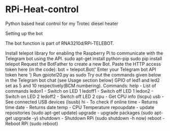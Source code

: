 # RPi-Heat-control
Python based heat control for my Trotec diesel heater


Setting up the bot

The bot function is part of RNA3210d/RPi-TELEBOT.

Install telepot library for enabling the Raspberry Pi to communicate with the Telegram bot using the API.
sudo apt-get install python-pip
sudo pip install telepot
Request the BotFather to create a new Bot.
Paste the HTTP access token here (in the code):
bot = telepot.Bot('  Enter your Telegram bot API token here  ')
Run gpiotel20.py as sudo
Try out the commands given below in the Telegram bot chat (see Usage section below)
GPIO of led1 and led2 set as 5 and 10 respectively(BCM numbering).
Commands:
help - List of commands
ledon1 - Switch on LED 1
ledoff1 - Switch off LED 1
ledon2 - Switch on LED 2
ledoff2 - Switch off LED 2
cpu - Get CPU info (lscpu)
usb - See connected USB devices (lsusb)
hi - To check if online
time - Returns time
date - Returns date
temp - CPU Temperature
repoupdate - update repositories (sudo apt-get update)
upgrade - upgrade packages (sudo apt-get upgrade -y)
shutdown - Shutdown RPi (sudo shutdown -h now)
reboot - Reboot RPi (sudo reboot)
